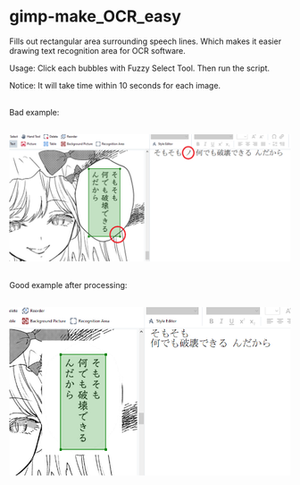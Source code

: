 # gimp-make_OCR_easy
Fills out rectangular area surrounding speech lines. Which makes it easier drawing text recognition area for OCR software.

Usage: Click each bubbles with Fuzzy Select Tool. Then run the script.

Notice: It will take time within 10 seconds for each image.

&nbsp;  
Bad example:

&nbsp;  
![bad](https://raw.githubusercontent.com/rosenrose/gimp-cutSpeechBubble/master/pic1.png)

&nbsp;  
Good example after processing:

&nbsp;  
![good](https://raw.githubusercontent.com/rosenrose/gimp-cutSpeechBubble/master/pic2.png)
